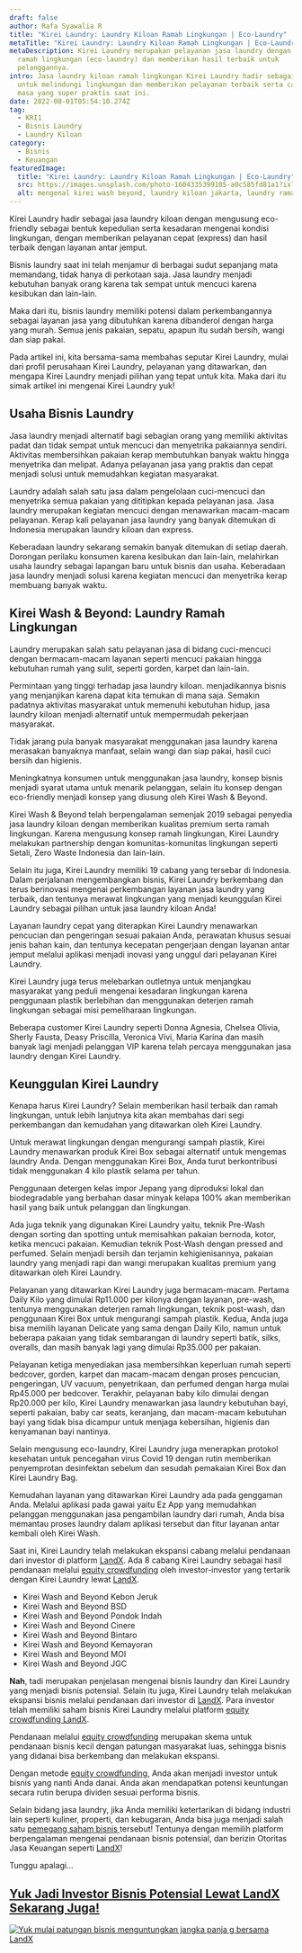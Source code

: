 ```yaml
---
draft: false
author: Rafa Syawalia R
title: "Kirei Laundry: Laundry Kiloan Ramah Lingkungan | Eco-Laundry"
metaTitle: "Kirei Laundry: Laundry Kiloan Ramah Lingkungan | Eco-Laundry"
metaDescription: Kirei Laundry merupakan pelayanan jasa laundry dengan konsep
  ramah lingkungan (eco-laundry) dan memberikan hasil terbaik untuk
  pelanggannya.
intro: Jasa laundry kiloan ramah lingkungan Kirei Laundry hadir sebagai solusi
  untuk melindungi lingkungan dan memberikan pelayanan terbaik serta canggih di
  masa yang super praktis saat ini.
date: 2022-08-01T05:54:10.274Z
tag:
  - KRI1
  - Bisnis Laundry
  - Laundry Kiloan
category:
  - Bisnis
  - Keuangan
featuredImage:
  title: "Kirei Laundry: Laundry Kiloan Ramah Lingkungan | Eco-Laundry"
  src: https://images.unsplash.com/photo-1604335399105-a0c585fd81a1?ixlib=rb-1.2.1&ixid=MnwxMjA3fDB8MHxwaG90by1wYWdlfHx8fGVufDB8fHx8&auto=format&fit=crop&w=2070&q=80
  alt: mengenal kirei wash beyond, laundry kiloan jakarta, laundry ramah lingkungan
---
```

Kirei Laundry hadir sebagai jasa laundry kiloan dengan mengusung eco-friendly sebagai bentuk kepedulian serta kesadaran mengenai kondisi lingkungan, dengan memberikan pelayanan cepat (express) dan hasil terbaik dengan layanan antar jemput.

Bisnis laundry saat ini telah menjamur di berbagai sudut sepanjang mata memandang, tidak hanya di perkotaan saja. Jasa laundry menjadi kebutuhan banyak orang karena tak sempat untuk mencuci karena kesibukan dan lain-lain.

Maka dari itu, bisnis laundry memiliki potensi dalam perkembangannya sebagai layanan jasa yang dibutuhkan karena dibanderol dengan harga yang murah. Semua jenis pakaian, sepatu, apapun itu sudah bersih, wangi dan siap pakai. 

Pada artikel ini, kita bersama-sama membahas seputar Kirei Laundry, mulai dari profil perusahaan Kirei Laundry, pelayanan yang ditawarkan, dan mengapa Kirei Laundry menjadi pilihan yang tepat untuk kita. Maka dari itu simak artikel ini mengenai Kirei Laundry yuk!

## Usaha Bisnis Laundry

Jasa laundry menjadi alternatif bagi sebagian orang yang memiliki aktivitas padat dan tidak sempat untuk mencuci dan menyetrika pakaiannya sendiri. Aktivitas membersihkan pakaian kerap membutuhkan banyak waktu hingga menyetrika dan melipat. Adanya pelayanan jasa yang praktis dan cepat menjadi solusi untuk memudahkan kegiatan masyarakat.

Laundry adalah salah satu jasa dalam pengelolaan cuci-mencuci dan menyetrika semua pakaian yang dititipkan kepada pelayanan jasa. Jasa laundry merupakan kegiatan mencuci dengan menawarkan macam-macam pelayanan. Kerap kali pelayanan jasa laundry yang banyak ditemukan di Indonesia merupakan laundry kiloan dan express.  

Keberadaan laundry sekarang semakin banyak ditemukan di setiap daerah. Dorongan perilaku konsumen karena kesibukan dan lain-lain, melahirkan usaha laundry sebagai lapangan baru untuk bisnis dan usaha. Keberadaan jasa laundry menjadi solusi karena kegiatan mencuci dan menyetrika kerap membuang banyak waktu.

## Kirei Wash & Beyond: Laundry Ramah Lingkungan

Laundry merupakan salah satu pelayanan jasa di bidang cuci-mencuci dengan bermacam-macam layanan seperti mencuci pakaian hingga kebutuhan rumah yang sulit, seperti gorden, karpet dan lain-lain. 

Permintaan yang tinggi terhadap jasa laundry kiloan. menjadikannya bisnis yang menjanjikan karena dapat kita temukan di mana saja. Semakin padatnya aktivitas masyarakat untuk memenuhi kebutuhan hidup, jasa laundry kiloan menjadi alternatif untuk mempermudah pekerjaan masyarakat.

Tidak jarang pula banyak masyarakat menggunakan jasa laundry karena merasakan banyaknya manfaat, selain wangi dan siap pakai, hasil cuci bersih dan higienis. 

Meningkatnya konsumen untuk menggunakan jasa laundry, konsep bisnis menjadi syarat utama untuk menarik pelanggan, selain itu konsep dengan eco-friendly menjadi konsep yang diusung oleh Kirei Wash & Beyond.

Kirei Wash & Beyond telah berpengalaman semenjak 2019 sebagai penyedia jasa laundry kiloan dengan memberikan kualitas premium serta ramah lingkungan. Karena mengusung konsep ramah lingkungan, Kirei Laundry melakukan partnership dengan komunitas-komunitas lingkungan seperti Setali, Zero Waste Indonesia dan lain-lain.

Selain itu juga, Kirei Laundry memiliki 19 cabang yang tersebar di Indonesia. Dalam perjalanan mengembangkan bisnis, Kirei Laundry berkembang dan terus berinovasi mengenai perkembangan layanan jasa laundry yang terbaik, dan tentunya merawat lingkungan yang menjadi keunggulan Kirei Laundry sebagai pilihan untuk jasa laundry kiloan Anda!

Layanan laundry cepat yang diterapkan Kirei Laundry menawarkan pencucian dan pengeringan sesuai pakaian Anda, perawatan khusus sesuai jenis bahan kain, dan tentunya kecepatan pengerjaan dengan layanan antar jemput melalui aplikasi menjadi inovasi yang unggul dari pelayanan Kirei Laundry.

Kirei Laundry juga terus melebarkan outletnya untuk menjangkau masyarakat yang peduli mengenai kesadaran lingkungan karena penggunaan plastik berlebihan dan menggunakan deterjen ramah lingkungan sebagai misi pemeliharaan lingkungan.

Beberapa customer Kirei Laundry seperti Donna Agnesia, Chelsea Olivia, Sherly Fausta, Deasy Priscilla, Veronica Vivi, Maria Karina dan masih banyak lagi menjadi pelanggan VIP karena telah percaya menggunakan jasa laundry dengan Kirei Laundry.

## Keunggulan Kirei Laundry

Kenapa harus Kirei Laundry? Selain memberikan hasil terbaik dan ramah lingkungan, untuk lebih lanjutnya kita akan membahas dari segi perkembangan dan kemudahan yang ditawarkan oleh Kirei Laundry.

Untuk merawat lingkungan dengan mengurangi sampah plastik, Kirei Laundry menawarkan produk Kirei Box sebagai alternatif untuk mengemas laundry Anda. Dengan menggunakan Kirei Box, Anda turut berkontribusi tidak menggunakan 4 kilo plastik selama per tahun.

Penggunaan detergen kelas impor Jepang yang diproduksi lokal dan biodegradable yang berbahan dasar minyak kelapa 100% akan memberikan hasil yang baik untuk pelanggan dan lingkungan. 

Ada juga teknik yang digunakan Kirei Laundry yaitu, teknik Pre-Wash dengan sorting dan spotting untuk memisahkan pakaian bernoda, kotor, ketika mencuci pakaian. Kemudian teknik Post-Wash dengan pressed and perfumed. Selain menjadi bersih dan terjamin kehigienisannya, pakaian laundry yang menjadi rapi dan wangi merupakan kualitas premium yang ditawarkan oleh Kirei Laundry.

Pelayanan yang ditawarkan Kirei Laundry juga bermacam-macam. Pertama Daily Kilo yang dimulai Rp11.000 per kilonya dengan layanan, pre-wash, tentunya menggunakan deterjen ramah lingkungan, teknik post-wash, dan penggunaan Kirei Box untuk mengurangi sampah plastik. Kedua, Anda juga bisa memilih layanan Delicate yang sama dengan Daily Kilo, namun untuk beberapa pakaian yang tidak sembarangan di laundry seperti batik, silks, overalls, dan masih banyak lagi yang dimulai Rp35.000 per pakaian.

Pelayanan ketiga menyediakan jasa membersihkan keperluan rumah seperti bedcover, gorden, karpet dan macam-macam dengan proses pencucian, pengeringan, UV vacuum, penyetrikaan, dan perfumed dengan harga mulai Rp45.000 per bedcover. Terakhir, pelayanan baby kilo dimulai dengan Rp20.000 per kilo, Kirei Laundry menawarkan jasa laundry kebutuhan bayi, seperti pakaian, baby car seats, keranjang, dan macam-macam kebutuhan bayi yang tidak bisa dicampur untuk menjaga kebersihan, higienis dan kenyamanan bayi nantinya.

Selain mengusung eco-laundry, Kirei Laundry juga menerapkan protokol kesehatan untuk pencegahan virus Covid 19 dengan rutin memberikan penyemprotan desinfektan sebelum dan sesudah pemakaian Kirei Box dan Kirei Laundry Bag.

Kemudahan layanan yang ditawarkan Kirei Laundry ada pada genggaman Anda. Melalui aplikasi pada gawai yaitu Ez App yang memudahkan pelanggan menggunakan jasa pengambilan laundry dari rumah, Anda bisa memantau proses laundry dalam aplikasi tersebut dan fitur layanan antar kembali oleh Kirei Wash.

Saat ini, Kirei Laundry telah melakukan ekspansi cabang melalui pendanaan dari investor di platform [LandX](https://landx.id/project/?utm_source=Blog&utm_medium=organic+keyword&utm_campaign=blog&utm_id=Blog). Ada 8 cabang Kirei Laundry sebagai hasil pendanaan melalui [equity crowdfunding](https://landx.id/project/?utm_source=Blog&utm_medium=organic+keyword&utm_campaign=blog&utm_id=Blog) oleh investor-investor yang tertarik dengan Kirei Laundry lewat [LandX](https://landx.id/project/?utm_source=Blog&utm_medium=organic+keyword&utm_campaign=blog&utm_id=Blog). 

* Kirei Wash and Beyond Kebon Jeruk
* Kirei Wash and Beyond BSD
* Kirei Wash and Beyond Pondok Indah
* Kirei Wash and Beyond Cinere
* Kirei Wash and Beyond Bintaro
* Kirei Wash and Beyond Kemayoran
* Kirei Wash and Beyond MOI
* Kirei Wash and Beyond JGC

**Nah**, tadi merupakan penjelasan mengenai bisnis laundry dan Kirei Laundry yang menjadi bisnis potensial. Selain itu juga, Kirei Laundry telah melakukan ekspansi bisnis melalui pendanaan dari investor di [LandX](https://landx.id/project/?utm_source=Blog&utm_medium=organic+keyword&utm_campaign=blog&utm_id=Blog). Para investor telah memiliki saham bisnis Kirei Laundry melalui platform [equity crowdfunding LandX](https://landx.id/project/?utm_source=Blog&utm_medium=organic+keyword&utm_campaign=blog&utm_id=Blog).

Pendanaan melalui [equity crowdfunding](https://landx.id/project/?utm_source=Blog&utm_medium=organic+keyword&utm_campaign=blog&utm_id=Blog) merupakan skema untuk pendanaan bisnis kecil dengan patungan masyarakat luas, sehingga bisnis yang didanai bisa berkembang dan melakukan ekspansi. 

Dengan metode [equity crowdfunding](https://landx.id/project/?utm_source=Blog&utm_medium=organic+keyword&utm_campaign=blog&utm_id=Blog), Anda akan menjadi investor untuk bisnis yang nanti Anda danai. Anda akan mendapatkan potensi keuntungan secara rutin berupa dividen sesuai performa bisnis.

Selain bidang jasa laundry, jika Anda memiliki ketertarikan di bidang industri lain seperti kuliner, properti, dan kebugaran, Anda bisa juga menjadi salah satu [pemegang saham bisnis ](https://landx.id/project/?utm_source=Blog&utm_medium=organic+keyword&utm_campaign=blog&utm_id=Blog)tersebut! Tentunya dengan memilih platform berpengalaman mengenai pendanaan bisnis potensial, dan berizin Otoritas Jasa Keuangan seperti [LandX](https://landx.id/project/?utm_source=Blog&utm_medium=organic+keyword&utm_campaign=blog&utm_id=Blog)!

Tunggu apalagi…

## [Yuk Jadi Investor Bisnis Potensial Lewat LandX Sekarang Juga!](https://landx.id/project/?utm_source=Blog&utm_medium=organic+keyword&utm_campaign=blog&utm_id=Blog)

<!--StartFragment-->

[![Yuk mulai patungan bisnis menguntungkan jangka panja g bersama LandX](https://accountgram-production.sfo2.cdn.digitaloceanspaces.com/landx_ghost/2021/09/Equity-Crowdfunding-di-Indonesia-1--3.png)](https://landx.id/project/?utm_source=Blog&utm_medium=organic+keyword&utm_campaign=blog&utm_id=Blog)

<!--EndFragment-->